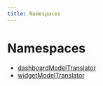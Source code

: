 ```yaml
---
title: Namespaces
---
```


# Namespaces

- [dashboardModelTranslator](namespace.dashboardModelTranslator/index.md)
- [widgetModelTranslator](namespace.widgetModelTranslator/index.md)
